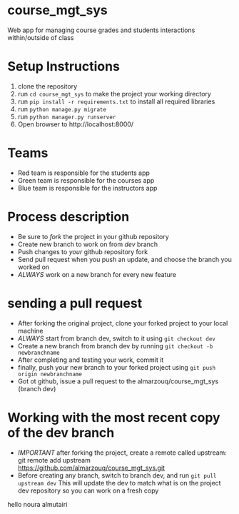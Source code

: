 # course_mgt_sys
Web app for managing course grades and students interactions within/outside of class

# Setup Instructions
1. clone the repository
2. run `cd course_mgt_sys` to make the project your working directory
3. run `pip install -r requirements.txt` to install all required libraries
4. run `python manage.py migrate`
5. run `python manager.py runserver`
6. Open browser to http://localhost:8000/

# Teams
- Red team is responsible for the students app
- Green team is responsible for the courses app
- Blue team is responsible for the instructors app

# Process description
- Be sure to *fork* the project in your github repository
- Create new branch to work on from *dev* branch
- Push changes to *your* github repository fork
- Send pull request when you push an update, and choose the branch you worked on
- *ALWAYS* work on a new branch for every new feature

# sending a pull request
- After forking the original project, clone your forked project to your local machine
- *ALWAYS* start from branch dev, switch to it using `git checkout dev`
- Create a new branch from branch dev by running `git checkout -b newbranchname`
- After completing and testing your work, commit it
- finally, push your new branch to your forked project using `git push origin newbranchname`
- Got ot github, issue a pull request to the almarzouq/course_mgt_sys (branch dev)

# Working with the most recent copy of the dev branch
- *IMPORTANT* after forking the project, create a remote called upstream:
      git remote add upstream https://github.com/almarzouq/course_mgt_sys.git
- Before creating any branch, switch to branch dev, and run `git pull upstream dev`
  This will update the dev to match what is on the project dev repository so
  you can work on a fresh copy


hello noura almutairi
